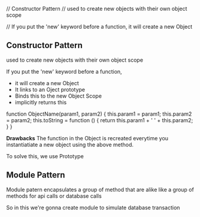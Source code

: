 // Constructor Pattern
// used to create new objects with their own object scope

// If you put the 'new' keyword before a function, it will create a new Object
<h2>Constructor Pattern</h2>
used to create new objects with their own object scope

If you put the 'new' keyword before a function, 
 - it will create a new Object
 - It links to an Oject prototype
 - Binds this to the new Object Scope
 - implicitly returns this



function ObjectName(param1, param2) {
	this.param1 = param1;
	this.param2 = param2;
	this.toString = function () {
		return this.param1 + ' ' + this.param2;
	}
}

<b>Drawbacks</b>
The function in the Object is recreated everytime you instantiatiate a new object using the above method.

To solve this, we use Prototype

<h2>Module Pattern</h2>
Module patern encapsulates a group of method that are alike
like a group of methods for api calls or database calls

So in this we're gonna create module to simulate database transaction

